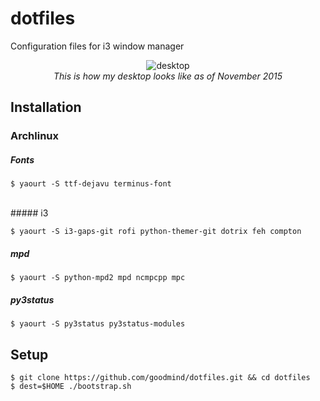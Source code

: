 dotfiles
========

Configuration files for i3 window manager

<p align="center">
<img src="https://cloud.githubusercontent.com/assets/3275424/11303687/f2760262-8fc5-11e5-90cd-a30d7a367644.png" alt="desktop" />
<br/>
<i>This is how my desktop looks like as of November 2015</i>
</p>

Installation
------------

### Archlinux

##### Fonts
    
    $ yaourt -S ttf-dejavu terminus-font
<br/>
##### i3

    $ yaourt -S i3-gaps-git rofi python-themer-git dotrix feh compton
    
##### mpd
    
    $ yaourt -S python-mpd2 mpd ncmpcpp mpc
    
##### py3status
    
    $ yaourt -S py3status py3status-modules

Setup
-----

    $ git clone https://github.com/goodmind/dotfiles.git && cd dotfiles
    $ dest=$HOME ./bootstrap.sh
